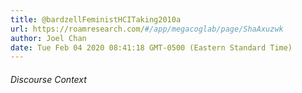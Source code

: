 ```yaml
---
title: @bardzellFeministHCITaking2010a
url: https://roamresearch.com/#/app/megacoglab/page/ShaAxuzwk
author: Joel Chan
date: Tue Feb 04 2020 08:41:18 GMT-0500 (Eastern Standard Time)
---
```




###### Discourse Context


